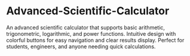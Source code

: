 # Advanced-Scientific-Calculator
An advanced scientific calculator that supports basic arithmetic, trigonometric, logarithmic, and power functions. Intuitive design with colorful buttons for easy navigation and clear results display. Perfect for students, engineers, and anyone needing quick calculations.

